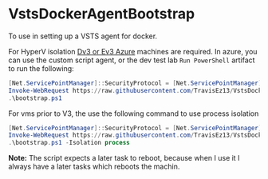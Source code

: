 # VstsDockerAgentBootstrap

To use in setting up a VSTS agent for docker.

For HyperV isolation [Dv3 or Ev3 Azure](https://azure.microsoft.com/en-us/blog/nested-virtualization-in-azure/) machines are required.
In azure, you can use the custom script agent, or the dev test lab `Run PowerShell` artifact to run the following:

```powershell
[Net.ServicePointManager]::SecurityProtocol = [Net.ServicePointManager]::SecurityProtocol -bor [Net.SecurityProtocolType]::Tls12
Invoke-WebRequest https://raw.githubusercontent.com/TravisEz13/VstsDockerAgentBootstrap/master/bootstrap.ps1 -OutFile bootstrap.ps1
.\bootstrap.ps1
```

For vms prior to V3, the use the following command to use process isolation

```powershell
[Net.ServicePointManager]::SecurityProtocol = [Net.ServicePointManager]::SecurityProtocol -bor [Net.SecurityProtocolType]::Tls12
Invoke-WebRequest https://raw.githubusercontent.com/TravisEz13/VstsDockerAgentBootstrap/master/bootstrap.ps1 -OutFile bootstrap.ps1
.\bootstrap.ps1 -Isolation process
```

**Note:** The script expects a later task to reboot, because when I use it I always have a later tasks which reboots the machin.
